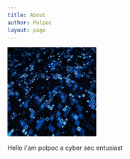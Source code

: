 ```yaml
---
title: About
author: Polpoc
layout: page
---
```


  <img alt="" src="/images/floating-skull.webp" width="200" height="200" />

Hello i'am polpoc a cyber sec entusiast

